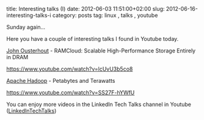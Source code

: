 title: Interesting talks (I)
date: 2012-06-03 11:51:00+02:00
slug: 2012-06-16-interesting-talks-i
category: posts
tag: linux , talks , youtube

Sunday again...

Here you have a couple of interesting talks I found in Youtube today.


[John Ousterhout](http://en.wikipedia.org/wiki/John_Ousterhout) - RAMCloud: Scalable High-Performance Storage Entirely in DRAM

https://www.youtube.com/watch?v=lcUvU3b5co8

[Apache Hadoop](http://en.wikipedia.org/wiki/Apache_Hadoop) - Petabytes and Terawatts

https://www.youtube.com/watch?v=SS27F-hYWfU

You can enjoy more videos in the LinkedIn Tech Talks channel in Youtube ([LinkedInTechTalks](http://www.youtube.com/user/LinkedInTechTalks?feature=watch))
